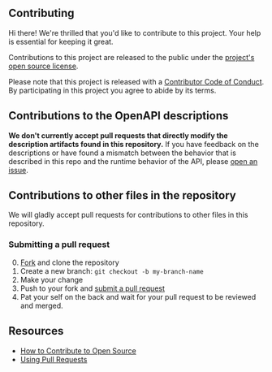 ## Contributing

[fork]: https://github.com/andook/REPO/fork
[pr]: https://github.com/andook/REPO/compare
[code-of-conduct]: CODE_OF_CONDUCT.md

Hi there! We're thrilled that you'd like to contribute to this project. Your help is essential for keeping it great.

Contributions to this project are released to the public under the [project's open source license](LICENSE.md).

Please note that this project is released with a [Contributor Code of Conduct][code-of-conduct]. By participating in this project you agree to abide by its terms.

## Contributions to the OpenAPI descriptions

**We don't currently accept pull requests that directly modify the description artifacts found in this repository.** If you have feedback on the descriptions or have found a mismatch between the behavior that is described in this repo and the runtime behavior of the API, please [open an issue](https://github.com/andook/rest-api-description/issues/new?template=schema-inaccuracy.md).

## Contributions to other files in the repository

We will gladly accept pull requests for contributions to other files in this repository.

### Submitting a pull request

0. [Fork][fork] and clone the repository
0. Create a new branch: `git checkout -b my-branch-name`
0. Make your change
0. Push to your fork and [submit a pull request][pr]
0. Pat your self on the back and wait for your pull request to be reviewed and merged.

## Resources

- [How to Contribute to Open Source](https://opensource.guide/how-to-contribute/)
- [Using Pull Requests](https://help.github.com/articles/about-pull-requests/)
<!-- - [Andook Help](https://andook.com/support) -->
